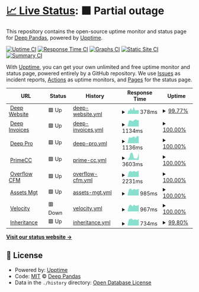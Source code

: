 # [📈 Live Status](https://syvtec.github.io/guardian): <!--live status--> **🟧 Partial outage**

This repository contains the open-source uptime monitor and status page for [Deep Pandas](https://syvtec.github.io/guardian), powered by [Upptime](https://github.com/upptime/upptime).

[![Uptime CI](https://github.com/syvtec/guardian/workflows/Uptime%20CI/badge.svg)](https://github.com/syvtec/guardian/actions?query=workflow%3A%22Uptime+CI%22)
[![Response Time CI](https://github.com/syvtec/guardian/workflows/Response%20Time%20CI/badge.svg)](https://github.com/syvtec/guardian/actions?query=workflow%3A%22Response+Time+CI%22)
[![Graphs CI](https://github.com/syvtec/guardian/workflows/Graphs%20CI/badge.svg)](https://github.com/syvtec/guardian/actions?query=workflow%3A%22Graphs+CI%22)
[![Static Site CI](https://github.com/syvtec/guardian/workflows/Static%20Site%20CI/badge.svg)](https://github.com/syvtec/guardian/actions?query=workflow%3A%22Static+Site+CI%22)
[![Summary CI](https://github.com/syvtec/guardian/workflows/Summary%20CI/badge.svg)](https://github.com/syvtec/guardian/actions?query=workflow%3A%22Summary+CI%22)

With [Upptime](https://upptime.js.org), you can get your own unlimited and free uptime monitor and status page, powered entirely by a GitHub repository. We use [Issues](https://github.com/syvtec/guardian/issues) as incident reports, [Actions](https://github.com/syvtec/guardian/actions) as uptime monitors, and [Pages](https://syvtec.github.io/guardian) for the status page.

<!--start: status pages-->
<!-- This summary is generated by Upptime (https://github.com/upptime/upptime) -->
<!-- Do not edit this manually, your changes will be overwritten -->
<!-- prettier-ignore -->
| URL | Status | History | Response Time | Uptime |
| --- | ------ | ------- | ------------- | ------ |
| <img alt="" src="https://icons.duckduckgo.com/ip3/deepofficegroup.com.ico" height="13"> [Deep Website](https://deepofficegroup.com) | 🟩 Up | [deep-website.yml](https://github.com/syvtec/guardian/commits/HEAD/history/deep-website.yml) | <details><summary><img alt="Response time graph" src="./graphs/deep-website/response-time-week.png" height="20"> 378ms</summary><br><a href="https://syvtec.github.io/guardian/history/deep-website"><img alt="Response time 400" src="https://img.shields.io/endpoint?url=https%3A%2F%2Fraw.githubusercontent.com%2Fsyvtec%2Fguardian%2FHEAD%2Fapi%2Fdeep-website%2Fresponse-time.json"></a><br><a href="https://syvtec.github.io/guardian/history/deep-website"><img alt="24-hour response time 323" src="https://img.shields.io/endpoint?url=https%3A%2F%2Fraw.githubusercontent.com%2Fsyvtec%2Fguardian%2FHEAD%2Fapi%2Fdeep-website%2Fresponse-time-day.json"></a><br><a href="https://syvtec.github.io/guardian/history/deep-website"><img alt="7-day response time 378" src="https://img.shields.io/endpoint?url=https%3A%2F%2Fraw.githubusercontent.com%2Fsyvtec%2Fguardian%2FHEAD%2Fapi%2Fdeep-website%2Fresponse-time-week.json"></a><br><a href="https://syvtec.github.io/guardian/history/deep-website"><img alt="30-day response time 400" src="https://img.shields.io/endpoint?url=https%3A%2F%2Fraw.githubusercontent.com%2Fsyvtec%2Fguardian%2FHEAD%2Fapi%2Fdeep-website%2Fresponse-time-month.json"></a><br><a href="https://syvtec.github.io/guardian/history/deep-website"><img alt="1-year response time 400" src="https://img.shields.io/endpoint?url=https%3A%2F%2Fraw.githubusercontent.com%2Fsyvtec%2Fguardian%2FHEAD%2Fapi%2Fdeep-website%2Fresponse-time-year.json"></a></details> | <details><summary><a href="https://syvtec.github.io/guardian/history/deep-website">99.77%</a></summary><a href="https://syvtec.github.io/guardian/history/deep-website"><img alt="All-time uptime 99.89%" src="https://img.shields.io/endpoint?url=https%3A%2F%2Fraw.githubusercontent.com%2Fsyvtec%2Fguardian%2FHEAD%2Fapi%2Fdeep-website%2Fuptime.json"></a><br><a href="https://syvtec.github.io/guardian/history/deep-website"><img alt="24-hour uptime 100.00%" src="https://img.shields.io/endpoint?url=https%3A%2F%2Fraw.githubusercontent.com%2Fsyvtec%2Fguardian%2FHEAD%2Fapi%2Fdeep-website%2Fuptime-day.json"></a><br><a href="https://syvtec.github.io/guardian/history/deep-website"><img alt="7-day uptime 99.77%" src="https://img.shields.io/endpoint?url=https%3A%2F%2Fraw.githubusercontent.com%2Fsyvtec%2Fguardian%2FHEAD%2Fapi%2Fdeep-website%2Fuptime-week.json"></a><br><a href="https://syvtec.github.io/guardian/history/deep-website"><img alt="30-day uptime 99.89%" src="https://img.shields.io/endpoint?url=https%3A%2F%2Fraw.githubusercontent.com%2Fsyvtec%2Fguardian%2FHEAD%2Fapi%2Fdeep-website%2Fuptime-month.json"></a><br><a href="https://syvtec.github.io/guardian/history/deep-website"><img alt="1-year uptime 99.89%" src="https://img.shields.io/endpoint?url=https%3A%2F%2Fraw.githubusercontent.com%2Fsyvtec%2Fguardian%2FHEAD%2Fapi%2Fdeep-website%2Fuptime-year.json"></a></details>
| <img alt="" src="https://icons.duckduckgo.com/ip3/services.deepofficehub.com.ico" height="13"> [Deep Invoices](https://services.deepofficehub.com) | 🟩 Up | [deep-invoices.yml](https://github.com/syvtec/guardian/commits/HEAD/history/deep-invoices.yml) | <details><summary><img alt="Response time graph" src="./graphs/deep-invoices/response-time-week.png" height="20"> 1134ms</summary><br><a href="https://syvtec.github.io/guardian/history/deep-invoices"><img alt="Response time 1087" src="https://img.shields.io/endpoint?url=https%3A%2F%2Fraw.githubusercontent.com%2Fsyvtec%2Fguardian%2FHEAD%2Fapi%2Fdeep-invoices%2Fresponse-time.json"></a><br><a href="https://syvtec.github.io/guardian/history/deep-invoices"><img alt="24-hour response time 1143" src="https://img.shields.io/endpoint?url=https%3A%2F%2Fraw.githubusercontent.com%2Fsyvtec%2Fguardian%2FHEAD%2Fapi%2Fdeep-invoices%2Fresponse-time-day.json"></a><br><a href="https://syvtec.github.io/guardian/history/deep-invoices"><img alt="7-day response time 1134" src="https://img.shields.io/endpoint?url=https%3A%2F%2Fraw.githubusercontent.com%2Fsyvtec%2Fguardian%2FHEAD%2Fapi%2Fdeep-invoices%2Fresponse-time-week.json"></a><br><a href="https://syvtec.github.io/guardian/history/deep-invoices"><img alt="30-day response time 1087" src="https://img.shields.io/endpoint?url=https%3A%2F%2Fraw.githubusercontent.com%2Fsyvtec%2Fguardian%2FHEAD%2Fapi%2Fdeep-invoices%2Fresponse-time-month.json"></a><br><a href="https://syvtec.github.io/guardian/history/deep-invoices"><img alt="1-year response time 1087" src="https://img.shields.io/endpoint?url=https%3A%2F%2Fraw.githubusercontent.com%2Fsyvtec%2Fguardian%2FHEAD%2Fapi%2Fdeep-invoices%2Fresponse-time-year.json"></a></details> | <details><summary><a href="https://syvtec.github.io/guardian/history/deep-invoices">100.00%</a></summary><a href="https://syvtec.github.io/guardian/history/deep-invoices"><img alt="All-time uptime 100.00%" src="https://img.shields.io/endpoint?url=https%3A%2F%2Fraw.githubusercontent.com%2Fsyvtec%2Fguardian%2FHEAD%2Fapi%2Fdeep-invoices%2Fuptime.json"></a><br><a href="https://syvtec.github.io/guardian/history/deep-invoices"><img alt="24-hour uptime 100.00%" src="https://img.shields.io/endpoint?url=https%3A%2F%2Fraw.githubusercontent.com%2Fsyvtec%2Fguardian%2FHEAD%2Fapi%2Fdeep-invoices%2Fuptime-day.json"></a><br><a href="https://syvtec.github.io/guardian/history/deep-invoices"><img alt="7-day uptime 100.00%" src="https://img.shields.io/endpoint?url=https%3A%2F%2Fraw.githubusercontent.com%2Fsyvtec%2Fguardian%2FHEAD%2Fapi%2Fdeep-invoices%2Fuptime-week.json"></a><br><a href="https://syvtec.github.io/guardian/history/deep-invoices"><img alt="30-day uptime 100.00%" src="https://img.shields.io/endpoint?url=https%3A%2F%2Fraw.githubusercontent.com%2Fsyvtec%2Fguardian%2FHEAD%2Fapi%2Fdeep-invoices%2Fuptime-month.json"></a><br><a href="https://syvtec.github.io/guardian/history/deep-invoices"><img alt="1-year uptime 100.00%" src="https://img.shields.io/endpoint?url=https%3A%2F%2Fraw.githubusercontent.com%2Fsyvtec%2Fguardian%2FHEAD%2Fapi%2Fdeep-invoices%2Fuptime-year.json"></a></details>
| <img alt="" src="https://icons.duckduckgo.com/ip3/deepofficepro.com.ico" height="13"> [Deep Pro](https://deepofficepro.com) | 🟩 Up | [deep-pro.yml](https://github.com/syvtec/guardian/commits/HEAD/history/deep-pro.yml) | <details><summary><img alt="Response time graph" src="./graphs/deep-pro/response-time-week.png" height="20"> 1136ms</summary><br><a href="https://syvtec.github.io/guardian/history/deep-pro"><img alt="Response time 1062" src="https://img.shields.io/endpoint?url=https%3A%2F%2Fraw.githubusercontent.com%2Fsyvtec%2Fguardian%2FHEAD%2Fapi%2Fdeep-pro%2Fresponse-time.json"></a><br><a href="https://syvtec.github.io/guardian/history/deep-pro"><img alt="24-hour response time 1236" src="https://img.shields.io/endpoint?url=https%3A%2F%2Fraw.githubusercontent.com%2Fsyvtec%2Fguardian%2FHEAD%2Fapi%2Fdeep-pro%2Fresponse-time-day.json"></a><br><a href="https://syvtec.github.io/guardian/history/deep-pro"><img alt="7-day response time 1136" src="https://img.shields.io/endpoint?url=https%3A%2F%2Fraw.githubusercontent.com%2Fsyvtec%2Fguardian%2FHEAD%2Fapi%2Fdeep-pro%2Fresponse-time-week.json"></a><br><a href="https://syvtec.github.io/guardian/history/deep-pro"><img alt="30-day response time 1062" src="https://img.shields.io/endpoint?url=https%3A%2F%2Fraw.githubusercontent.com%2Fsyvtec%2Fguardian%2FHEAD%2Fapi%2Fdeep-pro%2Fresponse-time-month.json"></a><br><a href="https://syvtec.github.io/guardian/history/deep-pro"><img alt="1-year response time 1062" src="https://img.shields.io/endpoint?url=https%3A%2F%2Fraw.githubusercontent.com%2Fsyvtec%2Fguardian%2FHEAD%2Fapi%2Fdeep-pro%2Fresponse-time-year.json"></a></details> | <details><summary><a href="https://syvtec.github.io/guardian/history/deep-pro">100.00%</a></summary><a href="https://syvtec.github.io/guardian/history/deep-pro"><img alt="All-time uptime 100.00%" src="https://img.shields.io/endpoint?url=https%3A%2F%2Fraw.githubusercontent.com%2Fsyvtec%2Fguardian%2FHEAD%2Fapi%2Fdeep-pro%2Fuptime.json"></a><br><a href="https://syvtec.github.io/guardian/history/deep-pro"><img alt="24-hour uptime 100.00%" src="https://img.shields.io/endpoint?url=https%3A%2F%2Fraw.githubusercontent.com%2Fsyvtec%2Fguardian%2FHEAD%2Fapi%2Fdeep-pro%2Fuptime-day.json"></a><br><a href="https://syvtec.github.io/guardian/history/deep-pro"><img alt="7-day uptime 100.00%" src="https://img.shields.io/endpoint?url=https%3A%2F%2Fraw.githubusercontent.com%2Fsyvtec%2Fguardian%2FHEAD%2Fapi%2Fdeep-pro%2Fuptime-week.json"></a><br><a href="https://syvtec.github.io/guardian/history/deep-pro"><img alt="30-day uptime 100.00%" src="https://img.shields.io/endpoint?url=https%3A%2F%2Fraw.githubusercontent.com%2Fsyvtec%2Fguardian%2FHEAD%2Fapi%2Fdeep-pro%2Fuptime-month.json"></a><br><a href="https://syvtec.github.io/guardian/history/deep-pro"><img alt="1-year uptime 100.00%" src="https://img.shields.io/endpoint?url=https%3A%2F%2Fraw.githubusercontent.com%2Fsyvtec%2Fguardian%2FHEAD%2Fapi%2Fdeep-pro%2Fuptime-year.json"></a></details>
| <img alt="" src="https://icons.duckduckgo.com/ip3/deepofficehub.com.ico" height="13"> [PrimeCC](https://deepofficehub.com) | 🟩 Up | [prime-cc.yml](https://github.com/syvtec/guardian/commits/HEAD/history/prime-cc.yml) | <details><summary><img alt="Response time graph" src="./graphs/prime-cc/response-time-week.png" height="20"> 3603ms</summary><br><a href="https://syvtec.github.io/guardian/history/prime-cc"><img alt="Response time 3644" src="https://img.shields.io/endpoint?url=https%3A%2F%2Fraw.githubusercontent.com%2Fsyvtec%2Fguardian%2FHEAD%2Fapi%2Fprime-cc%2Fresponse-time.json"></a><br><a href="https://syvtec.github.io/guardian/history/prime-cc"><img alt="24-hour response time 6516" src="https://img.shields.io/endpoint?url=https%3A%2F%2Fraw.githubusercontent.com%2Fsyvtec%2Fguardian%2FHEAD%2Fapi%2Fprime-cc%2Fresponse-time-day.json"></a><br><a href="https://syvtec.github.io/guardian/history/prime-cc"><img alt="7-day response time 3603" src="https://img.shields.io/endpoint?url=https%3A%2F%2Fraw.githubusercontent.com%2Fsyvtec%2Fguardian%2FHEAD%2Fapi%2Fprime-cc%2Fresponse-time-week.json"></a><br><a href="https://syvtec.github.io/guardian/history/prime-cc"><img alt="30-day response time 3644" src="https://img.shields.io/endpoint?url=https%3A%2F%2Fraw.githubusercontent.com%2Fsyvtec%2Fguardian%2FHEAD%2Fapi%2Fprime-cc%2Fresponse-time-month.json"></a><br><a href="https://syvtec.github.io/guardian/history/prime-cc"><img alt="1-year response time 3644" src="https://img.shields.io/endpoint?url=https%3A%2F%2Fraw.githubusercontent.com%2Fsyvtec%2Fguardian%2FHEAD%2Fapi%2Fprime-cc%2Fresponse-time-year.json"></a></details> | <details><summary><a href="https://syvtec.github.io/guardian/history/prime-cc">100.00%</a></summary><a href="https://syvtec.github.io/guardian/history/prime-cc"><img alt="All-time uptime 99.85%" src="https://img.shields.io/endpoint?url=https%3A%2F%2Fraw.githubusercontent.com%2Fsyvtec%2Fguardian%2FHEAD%2Fapi%2Fprime-cc%2Fuptime.json"></a><br><a href="https://syvtec.github.io/guardian/history/prime-cc"><img alt="24-hour uptime 100.00%" src="https://img.shields.io/endpoint?url=https%3A%2F%2Fraw.githubusercontent.com%2Fsyvtec%2Fguardian%2FHEAD%2Fapi%2Fprime-cc%2Fuptime-day.json"></a><br><a href="https://syvtec.github.io/guardian/history/prime-cc"><img alt="7-day uptime 100.00%" src="https://img.shields.io/endpoint?url=https%3A%2F%2Fraw.githubusercontent.com%2Fsyvtec%2Fguardian%2FHEAD%2Fapi%2Fprime-cc%2Fuptime-week.json"></a><br><a href="https://syvtec.github.io/guardian/history/prime-cc"><img alt="30-day uptime 99.85%" src="https://img.shields.io/endpoint?url=https%3A%2F%2Fraw.githubusercontent.com%2Fsyvtec%2Fguardian%2FHEAD%2Fapi%2Fprime-cc%2Fuptime-month.json"></a><br><a href="https://syvtec.github.io/guardian/history/prime-cc"><img alt="1-year uptime 99.85%" src="https://img.shields.io/endpoint?url=https%3A%2F%2Fraw.githubusercontent.com%2Fsyvtec%2Fguardian%2FHEAD%2Fapi%2Fprime-cc%2Fuptime-year.json"></a></details>
| <img alt="" src="https://icons.duckduckgo.com/ip3/cfm.deepofficehub.com.ico" height="13"> [Overflow CFM](https://cfm.deepofficehub.com) | 🟩 Up | [overflow-cfm.yml](https://github.com/syvtec/guardian/commits/HEAD/history/overflow-cfm.yml) | <details><summary><img alt="Response time graph" src="./graphs/overflow-cfm/response-time-week.png" height="20"> 2231ms</summary><br><a href="https://syvtec.github.io/guardian/history/overflow-cfm"><img alt="Response time 2204" src="https://img.shields.io/endpoint?url=https%3A%2F%2Fraw.githubusercontent.com%2Fsyvtec%2Fguardian%2FHEAD%2Fapi%2Foverflow-cfm%2Fresponse-time.json"></a><br><a href="https://syvtec.github.io/guardian/history/overflow-cfm"><img alt="24-hour response time 2504" src="https://img.shields.io/endpoint?url=https%3A%2F%2Fraw.githubusercontent.com%2Fsyvtec%2Fguardian%2FHEAD%2Fapi%2Foverflow-cfm%2Fresponse-time-day.json"></a><br><a href="https://syvtec.github.io/guardian/history/overflow-cfm"><img alt="7-day response time 2231" src="https://img.shields.io/endpoint?url=https%3A%2F%2Fraw.githubusercontent.com%2Fsyvtec%2Fguardian%2FHEAD%2Fapi%2Foverflow-cfm%2Fresponse-time-week.json"></a><br><a href="https://syvtec.github.io/guardian/history/overflow-cfm"><img alt="30-day response time 2204" src="https://img.shields.io/endpoint?url=https%3A%2F%2Fraw.githubusercontent.com%2Fsyvtec%2Fguardian%2FHEAD%2Fapi%2Foverflow-cfm%2Fresponse-time-month.json"></a><br><a href="https://syvtec.github.io/guardian/history/overflow-cfm"><img alt="1-year response time 2204" src="https://img.shields.io/endpoint?url=https%3A%2F%2Fraw.githubusercontent.com%2Fsyvtec%2Fguardian%2FHEAD%2Fapi%2Foverflow-cfm%2Fresponse-time-year.json"></a></details> | <details><summary><a href="https://syvtec.github.io/guardian/history/overflow-cfm">100.00%</a></summary><a href="https://syvtec.github.io/guardian/history/overflow-cfm"><img alt="All-time uptime 100.00%" src="https://img.shields.io/endpoint?url=https%3A%2F%2Fraw.githubusercontent.com%2Fsyvtec%2Fguardian%2FHEAD%2Fapi%2Foverflow-cfm%2Fuptime.json"></a><br><a href="https://syvtec.github.io/guardian/history/overflow-cfm"><img alt="24-hour uptime 100.00%" src="https://img.shields.io/endpoint?url=https%3A%2F%2Fraw.githubusercontent.com%2Fsyvtec%2Fguardian%2FHEAD%2Fapi%2Foverflow-cfm%2Fuptime-day.json"></a><br><a href="https://syvtec.github.io/guardian/history/overflow-cfm"><img alt="7-day uptime 100.00%" src="https://img.shields.io/endpoint?url=https%3A%2F%2Fraw.githubusercontent.com%2Fsyvtec%2Fguardian%2FHEAD%2Fapi%2Foverflow-cfm%2Fuptime-week.json"></a><br><a href="https://syvtec.github.io/guardian/history/overflow-cfm"><img alt="30-day uptime 100.00%" src="https://img.shields.io/endpoint?url=https%3A%2F%2Fraw.githubusercontent.com%2Fsyvtec%2Fguardian%2FHEAD%2Fapi%2Foverflow-cfm%2Fuptime-month.json"></a><br><a href="https://syvtec.github.io/guardian/history/overflow-cfm"><img alt="1-year uptime 100.00%" src="https://img.shields.io/endpoint?url=https%3A%2F%2Fraw.githubusercontent.com%2Fsyvtec%2Fguardian%2FHEAD%2Fapi%2Foverflow-cfm%2Fuptime-year.json"></a></details>
| <img alt="" src="https://icons.duckduckgo.com/ip3/assets.deepofficehub.com.ico" height="13"> [Assets Mgt](https://assets.deepofficehub.com) | 🟩 Up | [assets-mgt.yml](https://github.com/syvtec/guardian/commits/HEAD/history/assets-mgt.yml) | <details><summary><img alt="Response time graph" src="./graphs/assets-mgt/response-time-week.png" height="20"> 985ms</summary><br><a href="https://syvtec.github.io/guardian/history/assets-mgt"><img alt="Response time 986" src="https://img.shields.io/endpoint?url=https%3A%2F%2Fraw.githubusercontent.com%2Fsyvtec%2Fguardian%2FHEAD%2Fapi%2Fassets-mgt%2Fresponse-time.json"></a><br><a href="https://syvtec.github.io/guardian/history/assets-mgt"><img alt="24-hour response time 1062" src="https://img.shields.io/endpoint?url=https%3A%2F%2Fraw.githubusercontent.com%2Fsyvtec%2Fguardian%2FHEAD%2Fapi%2Fassets-mgt%2Fresponse-time-day.json"></a><br><a href="https://syvtec.github.io/guardian/history/assets-mgt"><img alt="7-day response time 985" src="https://img.shields.io/endpoint?url=https%3A%2F%2Fraw.githubusercontent.com%2Fsyvtec%2Fguardian%2FHEAD%2Fapi%2Fassets-mgt%2Fresponse-time-week.json"></a><br><a href="https://syvtec.github.io/guardian/history/assets-mgt"><img alt="30-day response time 986" src="https://img.shields.io/endpoint?url=https%3A%2F%2Fraw.githubusercontent.com%2Fsyvtec%2Fguardian%2FHEAD%2Fapi%2Fassets-mgt%2Fresponse-time-month.json"></a><br><a href="https://syvtec.github.io/guardian/history/assets-mgt"><img alt="1-year response time 986" src="https://img.shields.io/endpoint?url=https%3A%2F%2Fraw.githubusercontent.com%2Fsyvtec%2Fguardian%2FHEAD%2Fapi%2Fassets-mgt%2Fresponse-time-year.json"></a></details> | <details><summary><a href="https://syvtec.github.io/guardian/history/assets-mgt">100.00%</a></summary><a href="https://syvtec.github.io/guardian/history/assets-mgt"><img alt="All-time uptime 100.00%" src="https://img.shields.io/endpoint?url=https%3A%2F%2Fraw.githubusercontent.com%2Fsyvtec%2Fguardian%2FHEAD%2Fapi%2Fassets-mgt%2Fuptime.json"></a><br><a href="https://syvtec.github.io/guardian/history/assets-mgt"><img alt="24-hour uptime 100.00%" src="https://img.shields.io/endpoint?url=https%3A%2F%2Fraw.githubusercontent.com%2Fsyvtec%2Fguardian%2FHEAD%2Fapi%2Fassets-mgt%2Fuptime-day.json"></a><br><a href="https://syvtec.github.io/guardian/history/assets-mgt"><img alt="7-day uptime 100.00%" src="https://img.shields.io/endpoint?url=https%3A%2F%2Fraw.githubusercontent.com%2Fsyvtec%2Fguardian%2FHEAD%2Fapi%2Fassets-mgt%2Fuptime-week.json"></a><br><a href="https://syvtec.github.io/guardian/history/assets-mgt"><img alt="30-day uptime 100.00%" src="https://img.shields.io/endpoint?url=https%3A%2F%2Fraw.githubusercontent.com%2Fsyvtec%2Fguardian%2FHEAD%2Fapi%2Fassets-mgt%2Fuptime-month.json"></a><br><a href="https://syvtec.github.io/guardian/history/assets-mgt"><img alt="1-year uptime 100.00%" src="https://img.shields.io/endpoint?url=https%3A%2F%2Fraw.githubusercontent.com%2Fsyvtec%2Fguardian%2FHEAD%2Fapi%2Fassets-mgt%2Fuptime-year.json"></a></details>
| <img alt="" src="https://icons.duckduckgo.com/ip3/velocity.deepofficehub.com.ico" height="13"> [Velocity](https://velocity.deepofficehub.com) | 🟥 Down | [velocity.yml](https://github.com/syvtec/guardian/commits/HEAD/history/velocity.yml) | <details><summary><img alt="Response time graph" src="./graphs/velocity/response-time-week.png" height="20"> 967ms</summary><br><a href="https://syvtec.github.io/guardian/history/velocity"><img alt="Response time 947" src="https://img.shields.io/endpoint?url=https%3A%2F%2Fraw.githubusercontent.com%2Fsyvtec%2Fguardian%2FHEAD%2Fapi%2Fvelocity%2Fresponse-time.json"></a><br><a href="https://syvtec.github.io/guardian/history/velocity"><img alt="24-hour response time 1039" src="https://img.shields.io/endpoint?url=https%3A%2F%2Fraw.githubusercontent.com%2Fsyvtec%2Fguardian%2FHEAD%2Fapi%2Fvelocity%2Fresponse-time-day.json"></a><br><a href="https://syvtec.github.io/guardian/history/velocity"><img alt="7-day response time 967" src="https://img.shields.io/endpoint?url=https%3A%2F%2Fraw.githubusercontent.com%2Fsyvtec%2Fguardian%2FHEAD%2Fapi%2Fvelocity%2Fresponse-time-week.json"></a><br><a href="https://syvtec.github.io/guardian/history/velocity"><img alt="30-day response time 947" src="https://img.shields.io/endpoint?url=https%3A%2F%2Fraw.githubusercontent.com%2Fsyvtec%2Fguardian%2FHEAD%2Fapi%2Fvelocity%2Fresponse-time-month.json"></a><br><a href="https://syvtec.github.io/guardian/history/velocity"><img alt="1-year response time 947" src="https://img.shields.io/endpoint?url=https%3A%2F%2Fraw.githubusercontent.com%2Fsyvtec%2Fguardian%2FHEAD%2Fapi%2Fvelocity%2Fresponse-time-year.json"></a></details> | <details><summary><a href="https://syvtec.github.io/guardian/history/velocity">100.00%</a></summary><a href="https://syvtec.github.io/guardian/history/velocity"><img alt="All-time uptime 100.00%" src="https://img.shields.io/endpoint?url=https%3A%2F%2Fraw.githubusercontent.com%2Fsyvtec%2Fguardian%2FHEAD%2Fapi%2Fvelocity%2Fuptime.json"></a><br><a href="https://syvtec.github.io/guardian/history/velocity"><img alt="24-hour uptime 99.99%" src="https://img.shields.io/endpoint?url=https%3A%2F%2Fraw.githubusercontent.com%2Fsyvtec%2Fguardian%2FHEAD%2Fapi%2Fvelocity%2Fuptime-day.json"></a><br><a href="https://syvtec.github.io/guardian/history/velocity"><img alt="7-day uptime 100.00%" src="https://img.shields.io/endpoint?url=https%3A%2F%2Fraw.githubusercontent.com%2Fsyvtec%2Fguardian%2FHEAD%2Fapi%2Fvelocity%2Fuptime-week.json"></a><br><a href="https://syvtec.github.io/guardian/history/velocity"><img alt="30-day uptime 100.00%" src="https://img.shields.io/endpoint?url=https%3A%2F%2Fraw.githubusercontent.com%2Fsyvtec%2Fguardian%2FHEAD%2Fapi%2Fvelocity%2Fuptime-month.json"></a><br><a href="https://syvtec.github.io/guardian/history/velocity"><img alt="1-year uptime 100.00%" src="https://img.shields.io/endpoint?url=https%3A%2F%2Fraw.githubusercontent.com%2Fsyvtec%2Fguardian%2FHEAD%2Fapi%2Fvelocity%2Fuptime-year.json"></a></details>
| <img alt="" src="https://icons.duckduckgo.com/ip3/inheritanceintl.com.ico" height="13"> [Inheritance](https://inheritanceintl.com) | 🟩 Up | [inheritance.yml](https://github.com/syvtec/guardian/commits/HEAD/history/inheritance.yml) | <details><summary><img alt="Response time graph" src="./graphs/inheritance/response-time-week.png" height="20"> 734ms</summary><br><a href="https://syvtec.github.io/guardian/history/inheritance"><img alt="Response time 719" src="https://img.shields.io/endpoint?url=https%3A%2F%2Fraw.githubusercontent.com%2Fsyvtec%2Fguardian%2FHEAD%2Fapi%2Finheritance%2Fresponse-time.json"></a><br><a href="https://syvtec.github.io/guardian/history/inheritance"><img alt="24-hour response time 778" src="https://img.shields.io/endpoint?url=https%3A%2F%2Fraw.githubusercontent.com%2Fsyvtec%2Fguardian%2FHEAD%2Fapi%2Finheritance%2Fresponse-time-day.json"></a><br><a href="https://syvtec.github.io/guardian/history/inheritance"><img alt="7-day response time 734" src="https://img.shields.io/endpoint?url=https%3A%2F%2Fraw.githubusercontent.com%2Fsyvtec%2Fguardian%2FHEAD%2Fapi%2Finheritance%2Fresponse-time-week.json"></a><br><a href="https://syvtec.github.io/guardian/history/inheritance"><img alt="30-day response time 719" src="https://img.shields.io/endpoint?url=https%3A%2F%2Fraw.githubusercontent.com%2Fsyvtec%2Fguardian%2FHEAD%2Fapi%2Finheritance%2Fresponse-time-month.json"></a><br><a href="https://syvtec.github.io/guardian/history/inheritance"><img alt="1-year response time 719" src="https://img.shields.io/endpoint?url=https%3A%2F%2Fraw.githubusercontent.com%2Fsyvtec%2Fguardian%2FHEAD%2Fapi%2Finheritance%2Fresponse-time-year.json"></a></details> | <details><summary><a href="https://syvtec.github.io/guardian/history/inheritance">99.80%</a></summary><a href="https://syvtec.github.io/guardian/history/inheritance"><img alt="All-time uptime 99.76%" src="https://img.shields.io/endpoint?url=https%3A%2F%2Fraw.githubusercontent.com%2Fsyvtec%2Fguardian%2FHEAD%2Fapi%2Finheritance%2Fuptime.json"></a><br><a href="https://syvtec.github.io/guardian/history/inheritance"><img alt="24-hour uptime 100.00%" src="https://img.shields.io/endpoint?url=https%3A%2F%2Fraw.githubusercontent.com%2Fsyvtec%2Fguardian%2FHEAD%2Fapi%2Finheritance%2Fuptime-day.json"></a><br><a href="https://syvtec.github.io/guardian/history/inheritance"><img alt="7-day uptime 99.80%" src="https://img.shields.io/endpoint?url=https%3A%2F%2Fraw.githubusercontent.com%2Fsyvtec%2Fguardian%2FHEAD%2Fapi%2Finheritance%2Fuptime-week.json"></a><br><a href="https://syvtec.github.io/guardian/history/inheritance"><img alt="30-day uptime 99.76%" src="https://img.shields.io/endpoint?url=https%3A%2F%2Fraw.githubusercontent.com%2Fsyvtec%2Fguardian%2FHEAD%2Fapi%2Finheritance%2Fuptime-month.json"></a><br><a href="https://syvtec.github.io/guardian/history/inheritance"><img alt="1-year uptime 99.76%" src="https://img.shields.io/endpoint?url=https%3A%2F%2Fraw.githubusercontent.com%2Fsyvtec%2Fguardian%2FHEAD%2Fapi%2Finheritance%2Fuptime-year.json"></a></details>

<!--end: status pages-->

[**Visit our status website →**](https://syvtec.github.io/guardian)

## 📄 License

- Powered by: [Upptime](https://github.com/upptime/upptime)
- Code: [MIT](./LICENSE) © [Deep Pandas](https://syvtec.github.io/guardian)
- Data in the `./history` directory: [Open Database License](https://opendatacommons.org/licenses/odbl/1-0/)
